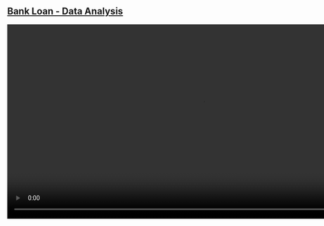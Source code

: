 ## [Bank Loan - Data Analysis](https://app.powerbi.com/view?r=eyJrIjoiMmZjYjg1NzctZTk0ZS00OTRmLThlYWUtZTlkZjA3ZjU4ODc2IiwidCI6IjFlYmE0NDNmLTIzZTUtNDUzNC05MGQxLTA5NzZhYWJlODZhYyIsImMiOjR9 "Power BI link")

<video
  src="https://github.com/Margaly-Flores/Bank-Loan-Analysis-PowerBI-SQL/blob/main/powerbi/dashboard_video.mp4"
  controls
  width="900"
  title="Project Preview">
</video>

